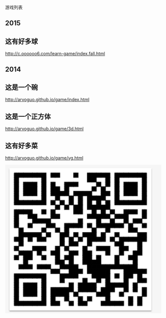 
游戏列表

2015
----
## 这有好多球

http://c.oooooo6.com/learn-game/index.fall.html

2014
----
## 这是一个碗

http://arvoguo.github.io/game/index.html

## 这是一个正方体

http://arvoguo.github.io/game/3d.html

## 这有好多菜

http://arvoguo.github.io/game/vg.html

![二维码](img/wx-vg.png)
